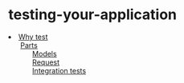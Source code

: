 # testing-your-application

 <li><a href='/es/testing-your-application/why'>Why test</a><ul style='list-style: none;'><li><a href='/es/testing-your-application/why#parts'>Parts</a><ul style='list-style: none;'><li><a href='/es/testing-your-application/why#models'>Models</a></li><li><a href='/es/testing-your-application/why#request'>Request</a></li><li><a href='/es/testing-your-application/why#integration_tests'>Integration tests</a></li></ul></li></ul></li> 